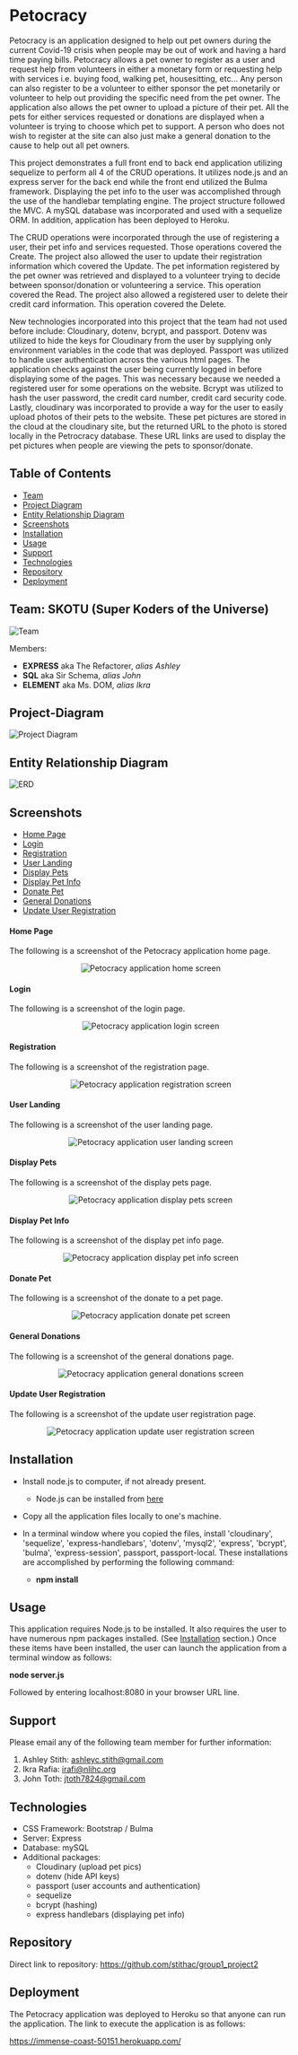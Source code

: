 # Petocracy

Petocracy is an application designed to help out pet owners during the current Covid-19 crisis when people may be out of work and having a hard time paying bills.   Petocracy allows a pet owner to register as a user and request help from volunteers in either a monetary form or requesting help with services i.e. buying food, walking pet, housesitting, etc...   Any person can also register to be a volunteer to either sponsor the pet monetarily or volunteer to help out providing the specific need from the pet owner.  The application also allows the pet owner to upload a picture of their pet.   All the pets for either services requested or donations are displayed when a volunteer is trying to choose which pet to support.   A person who does not wish to register at the site can also just make a general donation to the cause to help out all pet owners.

This project demonstrates a full front end to back end application utilizing sequelize to perform all 4 of the CRUD operations.   It utilizes node.js and an express server for the back end while the front end utilized the Bulma framework.   Displaying the pet info to the user was accomplished through the use of the handlebar templating engine.  The project structure followed the MVC.  A mySQL database was incorporated and used with a sequelize ORM.  In addition, application has been deployed to Heroku.

The CRUD operations were incorporated through the use of registering a user, their pet info and services requested.  Those operations covered the Create.   The project also allowed the user to update their registration information which covered the Update.   The pet information registered by the pet owner was retrieved and displayed to a volunteer trying to decide between sponsor/donation or volunteering a service.   This operation covered the Read.  The project also allowed a registered user to delete their credit card information.   This operation covered the Delete.

New technologies incorporated into this project that the team had not used before include: Cloudinary, dotenv, bcrypt, and passport.  Dotenv was utilized to hide the keys for Cloudinary from the user by supplying only environment variables in the code that was deployed.  Passport was utilized to handle user authentication across the various html pages.  The application checks against the user being currently logged in before displaying some of the pages.   This was necessary because we needed a registered user for some operations on the website.  Bcrypt was utilized to hash the user password, the credit card number, credit card security code.  Lastly, cloudinary was incorporated to provide a way for the user to easily upload photos of their pets to the website.   These pet pictures are stored in the cloud at the cloudinary site, but the returned URL to the photo is stored locally in the Petrocracy database.    These URL links are used to display the pet pictures when people are viewing the pets to sponsor/donate.

## Table of Contents
* [Team](#Team)
* [Project Diagram](#Project-Diagram)
* [Entity Relationship Diagram](#ERD)
* [Screenshots](#Screenshots)
* [Installation](#Installation)
* [Usage](#Usage)
* [Support](#Support)
* [Technologies](#Technologies)
* [Repository](#Repository)
* [Deployment](#Deployment)

## Team: SKOTU (Super Koders of the Universe)
![Team](./public/assets/SKOTU3.png)

Members:
- **EXPRESS** aka The Refactorer,  _alias Ashley_
- **SQL** aka Sir Schema, _alias John_
- **ELEMENT** aka Ms. DOM, _alias Ikra_

## Project-Diagram
![Project Diagram](./public/assets/project_diagram.PNG)

## Entity Relationship Diagram
![ERD](./public/assets/Covid_Pets.jpg)

## Screenshots
* [Home Page](#Home-Page)
* [Login](#Login)
* [Registration](#Registration)
* [User Landing](#User-Landing)
* [Display Pets](#Display-Pets)
* [Display Pet Info](#Display-Pet-Info)
* [Donate Pet](#Donate-Pet)
* [General Donations](#General-Donations)
* [Update User Registration](#Update-User-Registration)

#### Home Page
The following is a screenshot of the Petocracy application home page.

<p align="center">
  <img src="./public/assets/PetocracyHomePage.png" alt="Petocracy application home screen">
</p>

#### Login
The following is a screenshot of the login page.

<p align="center">
  <img src="./public/assets/PetocracyLogin.png" alt="Petocracy application login screen">
</p>

#### Registration
The following is a screenshot of the registration page.

<p align="center">
  <img src="./public/assets/PetocracyRegistration.png" alt="Petocracy application registration screen">
</p>

#### User Landing
The following is a screenshot of the user landing page.

<p align="center">
  <img src="./public/assets/PetocracyUserLanding.png" alt="Petocracy application user landing screen">
</p>

#### Display Pets
The following is a screenshot of the display pets page.

<p align="center">
  <img src="./public/assets/PetocracyDisplayPets.png" alt="Petocracy application display pets screen">
</p>

#### Display Pet Info
The following is a screenshot of the display pet info page.

<p align="center">
  <img src="./public/assets/PetocracyDisplayPetInfo.png" alt="Petocracy application display pet info screen">
</p>

#### Donate Pet
The following is a screenshot of the donate to a pet page.

<p align="center">
  <img src="./public/assets/PetocracyDonatePet.png" alt="Petocracy application donate pet screen">
</p>

#### General Donations
The following is a screenshot of the general donations page.

<p align="center">
  <img src="./public/assets/PetocracyGeneralDonations.png" alt="Petocracy application general donations screen">
</p>

#### Update User Registration
The following is a screenshot of the update user registration page.

<p align="center">
  <img src="./public/assets/PetocracyUpdateRegistration.png" alt="Petocracy application update user registration screen">
</p>

## Installation

* Install node.js to computer, if not already present.
    * Node.js can be installed from [here](https://nodejs.org/en/)
* Copy all the application files locally to one's machine.
* In a terminal window where you copied the files, install 'cloudinary', 'sequelize', 'express-handlebars', 'dotenv', 'mysql2', 'express', 'bcrypt', 'bulma', 'express-session', passport, passport-local.    These installations are accomplished by performing the following command: 

    * **npm install**

## Usage

This application requires Node.js to be installed.  It also requires the user to have numerous npm packages installed.  (See [Installation](#installation) section.)  Once these items have been installed, the user can launch the application from a terminal window as follows:

**node server.js**

Followed by entering localhost:8080 in your browser URL line.

## Support

Please email any of the following team member for further information:

1.  Ashley Stith: ashleyc.stith@gmail.com
2.  Ikra Rafia: irafi@nlihc.org
3.  John Toth: jtoth7824@gmail.com

## Technologies

* CSS Framework: Bootstrap / Bulma
* Server: Express
* Database: mySQL
* Additional packages:
    * Cloudinary (upload pet pics)
    * dotenv (hide API keys)
    * passport (user accounts and authentication)
    * sequelize
    * bcrypt (hashing)
    * express handlebars (displaying pet info)

## Repository

Direct link to repository:  https://github.com/stithac/group1_project2

## Deployment

The Petocracy application was deployed to Heroku so that anyone can run the application.   The link to execute the application is as follows:

https://immense-coast-50151.herokuapp.com/
